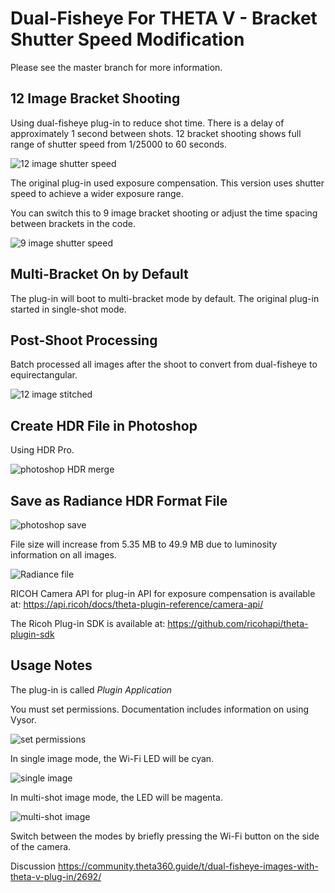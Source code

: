 # Dual-Fisheye For THETA V - Bracket Shutter Speed Modification

Please see the master branch for more information.

## 12 Image Bracket Shooting

Using dual-fisheye plug-in to reduce shot time. There is a 
delay of approximately 1 second
between shots. 12 bracket shooting shows full range of shutter speed from
1/25000 to 60 seconds.

![12 image shutter speed](doc/img/12-image-shutter.png)

The original plug-in used exposure compensation.
This version uses shutter speed to achieve a wider exposure range.

You can switch this to 9 image bracket shooting or adjust the time spacing
between brackets in the code.

![9 image shutter speed](doc/img/9-image-shutter.png)

## Multi-Bracket On by Default

The plug-in will boot to multi-bracket mode by default. The original plug-in
started in single-shot mode.


## Post-Shoot Processing

Batch processed all images after the shoot to convert from dual-fisheye to
equirectangular.

![12 image stitched](doc/img/12-image-stitched.png)

## Create HDR File in Photoshop

Using HDR Pro.

![photoshop HDR merge](doc/img/photoshop-12-image.png)

## Save as Radiance HDR Format File

![photoshop save](doc/img/photoshop-save.png)

File size will increase from 5.35 MB to 49.9 MB due to luminosity information on
all images.

![Radiance file](doc/img/radiance-file.png)


RICOH Camera API for plug-in API for exposure compensation is available at:
https://api.ricoh/docs/theta-plugin-reference/camera-api/

The Ricoh Plug-in SDK is available at:
https://github.com/ricohapi/theta-plugin-sdk

## Usage Notes

The plug-in is called *Plugin Application*

You must set permissions. Documentation includes information on using Vysor.

![set permissions](doc/img/set-permissions.jpg)

In single image mode, the Wi-Fi LED will be cyan.

![single image](doc/img/single-image-led.png)

In multi-shot image mode, the LED will be magenta.

![multi-shot image](doc/img/7-image-led.png)

Switch between the modes by briefly pressing the Wi-Fi button on the side
of the camera.

Discussion
https://community.theta360.guide/t/dual-fisheye-images-with-theta-v-plug-in/2692/